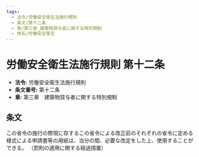 ```yaml
---
tags:
  - 法令/労働安全衛生法施行規則
  - 条文/第十二条
  - 章/第三章_建築物貸与者に関する特別規制
  - 体系/労働安全衛生
---
```

# 労働安全衛生法施行規則 第十二条

- **法令:** 労働安全衛生法施行規則
- **条文番号:** 第十二条
- **章:** 第三章　建築物貸与者に関する特別規制

## 条文
この省令の施行の際現に存するこの省令による改正前のそれぞれの省令に定める様式による申請書等の用紙は、当分の間、必要な改定をした上、使用することができる。
（罰則の適用に関する経過措置）

